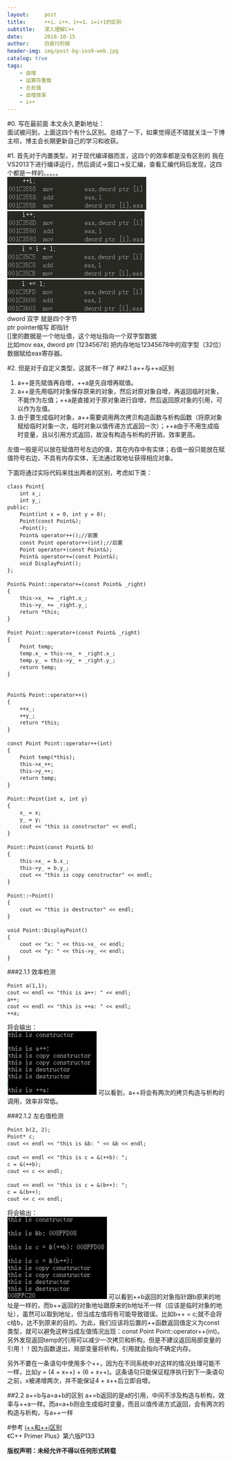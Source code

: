 ```yaml
---
layout:     post
title:      ++i、i++、i+=1、i=i+1的区别
subtitle:   深入理解C++
date:       2018-10-15
author:     白夜行的狼
header-img: img/post-bg-ios9-web.jpg
catalog: true
tags:
    - 自增
    - 运算符重载
    - 左右值
    - 自增效率
    - i++
--- 
```


#0. 写在最前面
本文永久更新地址：[](https://haoqchen.github.io/2018/10/15/difference-between-++i-i++-i+=1-i=i+1/)  
面试被问到，上面这四个有什么区别。总结了一下，如果觉得还不错就关注一下博主呗，博主会长期更新自己的学习和收获。

#1. 首先对于内置类型，对于现代编译器而言，这四个的效率都是没有区别的
我在VS2013下进行编译运行，然后调试->窗口->反汇编，查看汇编代码后发现，这四个都是一样的。。。。。  
![++int](/img/in_post/post_i_plus_plus/plus_plus_int.png)  
![int++](/img/in_post/post_i_plus_plus/int_plus_plus.png)  
![int=int+1](/img/in_post/post_i_plus_plus/int_int_plus.png)  
![int+=1](/img/in_post/post_i_plus_plus/int_plus_one.png)  
dword 双字 就是四个字节  
ptr pointer缩写 即指针  
\[]里的数据是一个地址值，这个地址指向一个双字型数据  
比如mov eax, dword ptr \[12345678] 把内存地址12345678中的双字型（32位）数据赋给eax寄存器。

#2. 但是对于自定义类型，这就不一样了
##2.1 a++与++a区别
1. a++是先赋值再自增，++a是先自增再赋值。
2. a++是先用临时对象保存原来的对象，然后对原对象自增，再返回临时对象，不能作为左值；++a是直接对于原对象进行自增，然后返回原对象的引用，可以作为左值。
3. 由于要生成临时对象，a++需要调用两次拷贝构造函数与析构函数（将原对象赋给临时对象一次，临时对象以值传递方式返回一次）；++a由于不用生成临时变量，且以引用方式返回，故没有构造与析构的开销，效率更高。

左值一般是可以放在赋值符号左边的值，其在内存中有实体；右值一般只能放在赋值符号右边，不具有内存实体，无法通过取地址获得相应对象。

下面将通过实际代码来找出两者的区别，考虑如下类：
```
class Point{
    int x_;
    int y_;
public:
    Point(int x = 0, int y = 0);
    Point(const Point&);
    ~Point();
    Point& operator++();//前置
    const Point operator++(int);//后置
    Point operator+(const Point&);
    Point& operator+=(const Point&);
    void DisplayPoint();
};

Point& Point::operator+=(const Point& _right)
{
    this->x_ += _right.x_;
    this->y_ += _right.y_;
    return *this;
}

Point Point::operator+(const Point& _right)
{
    Point temp;
    temp.x_ = this->x_ + _right.x_;
    temp.y_ = this->y_ + _right.y_;
    return temp;
}


Point& Point::operator++()
{
    ++x_;
    ++y_;
    return *this;
}

const Point Point::operator++(int)
{
    Point temp(*this);
    this->x_++;
    this->y_++;
    return temp;
}

Point::Point(int x, int y)
{
    x_ = x;
    y_ = y;
    cout << "this is constructor" << endl;
}

Point::Point(const Point& b)
{
    this->x_ = b.x_;
    this->y_ = b.y_;
    cout << "this is copy constructor" << endl;
}

Point::~Point()
{
    cout << "this is destructor" << endl;
}

void Point::DisplayPoint()
{
    cout << "x: " << this->x_ << endl;
    cout << "y: " << this->y_ << endl;
}
```

###2.1.1 效率检测
```
Point a(1,1);
cout << endl << "this is a++: " << endl;
a++;
cout << endl << "this is ++a: " << endl;
++a;
```
将会输出：  
![code out a++&++a](/img/in_post/post_i_plus_plus/different_a++&++a.png)
可以看到，a++将会有两次的拷贝构造与析构的调用，效率非常低。

###2.1.2 左右值检测
```
Point b(2, 2);
Point* c;
cout << endl << "this is &b: " << &b << endl;

cout << endl << "this is c = &(++b): ";
c = &(++b);
cout << c << endl;

cout << endl << "this is c = &(b++): ";
c = &(b++);
cout << c << endl;
```
将会输出：  
![code out left or right](/img/in_post/post_i_plus_plus/left_or_right.png)
可以看到++b返回的对象指针跟b原来的地址是一样的，而b++返回的对象地址跟原来的b地址不一样（应该是临时对象的地址），虽然可以取到地址，但当成左值将有可能导致错误。比如b++ = c;就不会将c给b，达不到原来的目的。为此，我们应该将后置的++函数返回值定义为const类型，就可以避免这种当成左值情况出现：const Point Point::operator++(int)。另外发现返回temp的引用可以减少一次拷贝和析构，但是不建议返回局部变量的引用！！因为函数退出，局部变量将析构，引用就会指向不确定内存。

另外不要在一条语句中使用多个++，因为在不同系统中对这样的情况处理可能不一样，比如y = (4 + x++) + (6 + x++)。这条语句只能保证程序执行到下一条语句之前，x被递增两次，并不能保证4 + x++后立即自增。

##2.2 a+=b与a=a+b的区别
a+=b返回的是a的引用，中间不涉及构造与析构，效率与++a一样。而a=a+b则会生成临时变量，而且以值传递方式返回，会有两次的构造与析构，与a++一样

#参考
[i++和++i区别](https://www.cnblogs.com/vinke2013/p/7209187.html)  
《C++ Primer Plus》第六版P133

**版权声明：未经允许不得以任何形式转载**